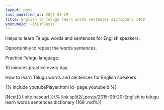 ```yaml
---
layout: post
last_modified_at: 2021-03-29
title: English to Telugu learn words sentences dictionary 1408 
youtubeId: -X6E1h7eytY
---
```

 
 
Helps to learn Telugu words and sentences for English speakers.

Opportunitiy to repeat the words sentences. 

Practice Telugu language. 
 
10 minutes practice every day. 
 
How to learn Telugu words and sentences for English speakers 
 
{% include youtubePlayer.html id=page.youtubeId %}
 
 
[Next]({{ site.baseurl }}{% link  split2/_posts/2015-08-20-English to telugu learn words sentences dictionary 1168 .md%})
 
